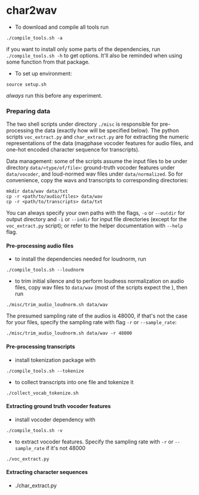 # char2wav
- To download and compile all tools run
```shell
./compile_tools.sh -a
```
if you want to install only some parts of the dependencies, run `./compile_tools.sh -h`
to get options. It'll also be reminded when using some function from that package.   
- To set up environment:
```shell
source setup.sh
```
*always* run this before any experiment.
### Preparing data
<!-- *This part may be skipped if you wish to prepare your own data or have already extracted them in the format of hdf5.* -->
The two shell scripts under directory `./misc` is responsible for pre-processing the data (exactly how will be specified below).
The python scripts `voc_extract.py` and `char_extract.py` are for extracting the numeric
representations of the data (magphase vocoder features for audio files, and
one-hot encoded character sequence for transcripts).

Data management: some of the scripts assume the input files to be under directory
`data/<type/of/file>`: ground-truth vocoder features under `data/vocoder`, and loud-normed
wav files under `data/normalized`. So for convenience, copy the wavs and transcripts to
corresponding directories:
```shell
mkdir data/wav data/txt
cp -r <path/to/audio/files> data/wav
cp -r <path/to/transcripts> data/txt
```
You can always specify your own paths with the flags, `-o` or `--outdir` for output directory
and `-i` or `--indir` for input file directories (except for the `voc_extract.py` script);
or refer to the helper documentation with `--help` flag.

#### Pre-processing audio files
- to install the dependencies needed for loudnorm, run
```shell
./compile_tools.sh --loudnorm
```
- to trim initial silence and to perform loudness normalization on audio files,
copy wav files to  `data/wav` (most of the scripts expect the ), then run
```shell
./misc/trim_audio_loudnorm.sh data/wav
```
The presumed sampling rate of the audios is 48000, if that's not the case for your
files, specify the sampling rate with flag `-r` or `--sample_rate`:
```shell
./misc/trim_audio_loudnorm.sh data/wav -r 48000
```
<!-- - to perform loudness normalization on wav files (so the overall average perceived loudness of all audios are at the same level and the variation between from file to file is minimized), first make sure the following two dependencies: [`ffmpeg-normalize`](https://github.com/slhck/ffmpeg-normalize.git) and [`ffmpeg`](http://www.ffmpeg.org/) are successfully built and compiled with the `compile_tools.sh` scripts.
to perform two-pass loudness normalization on the wavfiles from a directory `<input_wav_dir>`, run:
```shell
ffmpeg-normalize input/wav/dir/*.wav -ar $SAMPLE_RATE -f -of output/wav/dir -ext wav
``` -->
#### Pre-processing transcripts
- install tokenization package with
```shell
./compile_tools.sh --tokenize
```
- to collect transcripts into one file and tokenize it
```shell
./collect_vocab_tokenize.sh
```
#### Extracting ground truth vocoder features
- install vocoder dependency with
```shell
./compile_tools.sh -v
```
- to extract vocoder features. Specify the sampling rate with `-r` or `--sample_rate`
if it's not 48000
```shell
./voc_extract.py
```
#### Extracting character sequences
- ./char_extract.py
